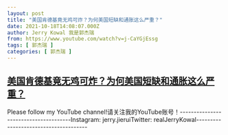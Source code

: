 ```yaml
---
layout: post
title: "美国肯德基竟无鸡可炸？为何美国短缺和通胀这么严重？"
date: 2021-10-18T14:08:07.000Z
author: Jerry Kowal 我是郭杰瑞
from: https://www.youtube.com/watch?v=j-CaYGjEssg
tags: [ 郭杰瑞 ]
categories: [ 郭杰瑞 ]
---
```

<!--1634566087000-->
[美国肯德基竟无鸡可炸？为何美国短缺和通胀这么严重？](https://www.youtube.com/watch?v=j-CaYGjEssg)
------

<div>
Please follow my YouTube channel!请关注我的YouTube账号！--------------------------------------Instagram: jerry.jieruiTwitter: realJerryKowal--------------------------------------
</div>
